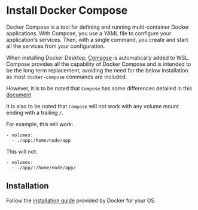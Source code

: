# Install Docker Compose

Docker Compose is a tool for defining and running multi-container Docker applications. With Compose, you use a YAML file to configure your application's services. Then, with a single command, you create and start all the services from your configuration.

When installing Docker Desktop, [Compose](https://docs.docker.com/compose/cli-command/) is automatically added to WSL.  Compose provides all the capability of Docker Compose and is intended to be the long term replacement, avoiding the need for the below installation as most `docker-compose` commands are included.

However, it is to be noted that `Compose` has some differences detailed in this [document](https://docs.docker.com/compose/cli-command-compatibility/)

It is also to be noted that `Compose` will not work with any volume mount ending with a trailing `/`.

For example, this will work:

```
- volumes:
  - ./app:/home/node/app
```

This will not:
```
- volumes:
  - ./app/:/home/node/app/
```

## Installation

Follow the [installation guide](https://docs.docker.com/compose/install/) provided by Docker for your OS.

